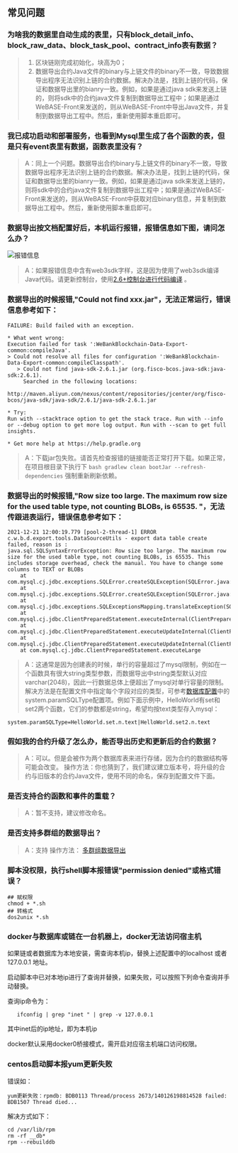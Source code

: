 ## 常见问题


### 为啥我的数据里自动生成的表里，只有block_detail_info、block_raw_data、block_task_pool、contract_info表有数据？

> 1. 区块链刚完成初始化，块高为0；
> 2. 数据导出合约Java文件的binary与上链文件的binary不一致，导致数据导出程序无法识别上链的合约数据。解决办法是，找到上链的代码，保证和数据导出里的bianry一致。例如，如果是通过java sdk来发送上链的，则将sdk中的合约java文件复制到数据导出工程中；如果是通过WeBASE-Front来发送的，则从WeBASE-Front中导出Java文件，并复制到数据导出工程中。然后，重新使用脚本重启即可。

### 我已成功启动和部署服务，也看到Mysql里生成了各个函数的表，但是只有event表里有数据，函数表里没有？

> A：同上一个问题。数据导出合约binary与上链文件的binary不一致，导致数据导出程序无法识别上链的合约数据。解决办法是，找到上链的代码，保证和数据导出里的bianry一致。例如，如果是通过java sdk来发送上链的，则将sdk中的合约java文件复制到数据导出工程中；如果是通过WeBASE-Front来发送的，则从WeBASE-Front中获取对应binary信息，并复制到数据导出工程中。然后，重新使用脚本重启即可。

### 数据导出按文档配置好后，本机运行报错，报错信息如下图，请问怎么办？

![报错信息](../../images/WeBankBlockchain-Data-Export/web3sdk_error.png)

> A：如果报错信息中含有web3sdk字样，这是因为使用了web3sdk编译Java代码。请更新控制台，使用[2.6+控制台进行代码编译]( https://fisco-bcos-documentation.readthedocs.io/zh_CN/latest/docs/console/console_of_java_sdk.html) 。


### 数据导出的时候报错,"Could not find xxx.jar"，无法正常运行，错误信息参考如下：
```
FAILURE: Build failed with an exception.

* What went wrong:
Execution failed for task ':WeBankBlockchain-Data-Export-common:compileJava'.
> Could not resolve all files for configuration ':WeBankBlockchain-Data-Export-common:compileClasspath'.
   > Could not find java-sdk-2.6.1.jar (org.fisco-bcos.java-sdk:java-sdk:2.6.1).
     Searched in the following locations:
         http://maven.aliyun.com/nexus/content/repositories/jcenter/org/fisco-bcos/java-sdk/java-sdk/2.6.1/java-sdk-2.6.1.jar

* Try:
Run with --stacktrace option to get the stack trace. Run with --info or --debug option to get more log output. Run with --scan to get full insights.

* Get more help at https://help.gradle.org
```

> A：下载jar包失败。请首先检查报错的链接能否正常打开下载。如果正常，在项目根目录下执行下 `bash gradlew clean bootJar --refresh-dependencies` 强制重新刷新依赖。

### 数据导出的时候报错,"Row size too large. The maximum row size for the used table type, not counting BLOBs, is 65535. "，无法传跟进表运行，错误信息参考如下：
```
2021-12-21 12:00:19.779 [pool-2-thread-1] ERROR c.w.b.d.export.tools.DataSourceUtils - export data table create failed, reason is : 
java.sql.SQLSyntaxErrorException: Row size too large. The maximum row size for the used table type, not counting BLOBs, is 65535. This includes storage overhead, check the manual. You have to change some columns to TEXT or BLOBs
	at com.mysql.cj.jdbc.exceptions.SQLError.createSQLException(SQLError.java:120)
	at com.mysql.cj.jdbc.exceptions.SQLError.createSQLException(SQLError.java:97)
	at com.mysql.cj.jdbc.exceptions.SQLExceptionsMapping.translateException(SQLExceptionsMapping.java:122)
	at com.mysql.cj.jdbc.ClientPreparedStatement.executeInternal(ClientPreparedStatement.java:953)
	at com.mysql.cj.jdbc.ClientPreparedStatement.executeUpdateInternal(ClientPreparedStatement.java:1092)
	at com.mysql.cj.jdbc.ClientPreparedStatement.executeUpdateInternal(ClientPreparedStatement.java:1040)
	at com.mysql.cj.jdbc.ClientPreparedStatement.executeLarge
```

> A：这通常是因为创建表的时候，单行的容量超过了mysql限制，例如在一个函数具有很大string类型参数，而数据导出中string类型默认对应varchar(2048)，因此一行数据总体上便超出了mysql对单行容量的限制。
解决方法是在配置文件中指定每个字段对应的类型，可参考[数据库配置](https://data-doc.readthedocs.io/zh_CN/latest/docs/WeBankBlockchain-Data-Export/expertconfig.html#id9)中的system.paramSQLType配置项。例如下面示例中，HelloWorld有set和set2两个函数，它们的参数都是string，希望均按text类型存入mysql：

```
system.paramSQLType=HelloWorld.set.n.text|HelloWorld.set2.n.text
```


### 假如我的合约升级了怎么办，能否导出历史和更新后的合约数据？

> A：可以。但是会被作为两个数据库表来进行存储，因为合约的数据结构等可能会改变。
操作方法：你也猜到了，我们建议建立版本号，将升级的合约与旧版本的合约Java文件，使用不同的命名，保存到配置文件下面。


### 是否支持合约函数和事件的重载？

> A：暂不支持，建议修改命名。

### 是否支持多群组的数据导出？

> A：支持
> 操作方法： [多群组数据导出](https://data-doc.readthedocs.io/zh_CN/latest/docs/WeBankBlockchain-Data-Export/install.html#id19)


### 脚本没权限，执行shell脚本报错误"permission denied"或格式错误？

```
## 赋权限
chmod + *.sh
## 转格式
dos2unix *.sh
```

### docker与数据库或链在一台机器上，docker无法访问宿主机

如果链或者数据库为本地安装，需查询本机ip，替换上述配置中的localhost 或者 127.0.0.1 地址。

启动脚本中已对本地ip进行了查询并替换，如果失败，可以按照下列命令查询并手动替换。

查询ip命令为：

```
   ifconfig | grep "inet " | grep -v 127.0.0.1
```

其中inet后的ip地址，即为本机ip

docker默认采用docker0桥接模式，需开启对应宿主机端口访问权限。

### centos启动脚本报yum更新失败
    
错误如：
```
yum更新失败：rpmdb: BDB0113 Thread/process 2673/140126198814528 failed: BDB1507 Thread died...
```
解决方式如下：
```
cd /var/lib/rpm
rm -rf __db*
rpm --rebuilddb
```

